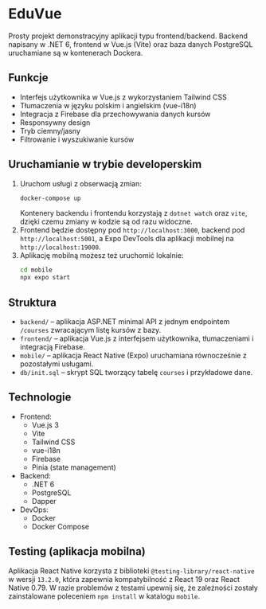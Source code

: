 # EduVue

Prosty projekt demonstracyjny aplikacji typu frontend/backend. Backend napisany w .NET 6, frontend w Vue.js (Vite) oraz baza danych PostgreSQL uruchamiane są w kontenerach Dockera.

## Funkcje

- Interfejs użytkownika w Vue.js z wykorzystaniem Tailwind CSS
- Tłumaczenia w języku polskim i angielskim (vue-i18n)
- Integracja z Firebase dla przechowywania danych kursów
- Responsywny design
- Tryb ciemny/jasny
- Filtrowanie i wyszukiwanie kursów

## Uruchamianie w trybie developerskim

1. Uruchom usługi z obserwacją zmian:
   ```bash
   docker-compose up
   ```
   Kontenery backendu i frontendu korzystają z `dotnet watch` oraz `vite`, dzięki czemu zmiany w kodzie są od razu widoczne.
2. Frontend będzie dostępny pod `http://localhost:3000`, backend pod `http://localhost:5001`, a Expo DevTools dla aplikacji mobilnej na `http://localhost:19000`.
3. Aplikację mobilną możesz też uruchomić lokalnie:
   ```bash
   cd mobile
   npx expo start
   ```

## Struktura

- `backend/` – aplikacja ASP.NET minimal API z jednym endpointem `/courses` zwracającym listę kursów z bazy.
- `frontend/` – aplikacja Vue.js z interfejsem użytkownika, tłumaczeniami i integracją Firebase.
- `mobile/` – aplikacja React Native (Expo) uruchamiana równocześnie z pozostałymi usługami.
- `db/init.sql` – skrypt SQL tworzący tabelę `courses` i przykładowe dane.

## Technologie

- Frontend:
  - Vue.js 3
  - Vite
  - Tailwind CSS
  - vue-i18n
  - Firebase
  - Pinia (state management)
- Backend:
  - .NET 6
  - PostgreSQL
  - Dapper
- DevOps:
  - Docker
  - Docker Compose

## Testing (aplikacja mobilna)

Aplikacja React Native korzysta z biblioteki `@testing-library/react-native` w wersji `13.2.0`,
która zapewnia kompatybilność z React 19 oraz React Native 0.79. W razie problemów
z testami upewnij się, że zależności zostały zainstalowane poleceniem `npm install` w katalogu `mobile`.
